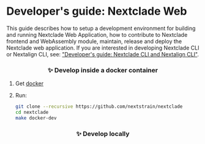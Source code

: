 # Developer's guide: Nextclade Web

This guide describes how to setup a development environment for building and running Nextclade Web Application, how to contribute to Nextclade frontend and WebAssembly module, maintain, release and deploy the Nextclade web application. If you are interested in developing Nextclade CLI or Nextalign CLI, see: ["Developer's guide: Nextclade CLI and Nextalign CLI"](docs/dev/developers-guide-cli.md).


<h3 id="quick-start" align="center">
✨ Develop inside a docker container
</h3>

1. Get [docker](https://docs.docker.com/get-docker/)

2. Run:

    ```bash
    git clone --recursive https://github.com/nextstrain/nextclade
    cd nextclade
    make docker-dev
    ```


<h3 id="quick-start" align="center">
✨ Develop locally
</h3>



